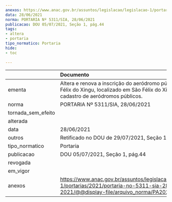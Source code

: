 ```yaml
---
anexos: https://www.anac.gov.br/assuntos/legislacao/legislacao-1/portarias/2021/portaria-no-5311-sia-28-06-2021/@@display-file/arquivo_norma/PA2021-5311.pdf
data: 28/06/2021
norma: PORTARIA Nº 5311/SIA, 28/06/2021
publicacao: DOU 05/07/2021, Seção 1, pág.44
tags:
- altera
- portaria
tipo_normatico: Portaria
hide: 
- toc 
 
---
```


|                    | Documento                                                                                                                                            |
|:-------------------|:-----------------------------------------------------------------------------------------------------------------------------------------------------|
| ementa             | Altera e renova a inscrição do aeródromo público São Félix do Xingu, localizado em São Félix do Xingu/PA, do cadastro de aeródromos públicos.        |
| norma              | PORTARIA Nº 5311/SIA, 28/06/2021                                                                                                                     |
| tornada_sem_efeito |                                                                                                                                                      |
| alterada           |                                                                                                                                                      |
| data               | 28/06/2021                                                                                                                                           |
| outros             | Retificado no DOU de 29/07/2021, Seção 1, pág.48                                                                                                     |
| tipo_normatico     | Portaria                                                                                                                                             |
| publicacao         | DOU 05/07/2021, Seção 1, pág.44                                                                                                                      |
| revogada           |                                                                                                                                                      |
| em_vigor           |                                                                                                                                                      |
| anexos             | https://www.anac.gov.br/assuntos/legislacao/legislacao-1/portarias/2021/portaria-no-5311-sia-28-06-2021/@@display-file/arquivo_norma/PA2021-5311.pdf |